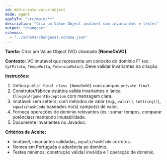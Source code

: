 ```yaml
---
id: ddd-create-value-object
mode: agent
applyTo: "src/main/**"
description: "Cria um Value Object imutável com invariantes e testes"
output: "changeset"
schemas:
  - "../schema/changeset.schema.json"
---
```


**Tarefa:** Criar um Value Object (VO) chamado **[NomeDoVO]**.

**Contexto:** VO imutável que representa um conceito do domínio F1 (ex.: `CpfPiloto`, `TempoVolta`, `PotenciaMotor`). Deve validar invariantes na criação.

**Instruções:**
1. Defina `public final class [NomeDoVO]` com campos `private final`.
2. Construtor/fábrica estática valida invariantes e lança `IllegalArgumentException` com mensagem clara.
3. Imutável: sem setters; com métodos de valor (e.g., `valor()`, `toString()`), `equals`/`hashCode` baseados no(s) campo(s) de valor.
4. Forneça operações de domínio relevantes (ex.: somar tempos, comparar potências) mantendo imutabilidade.
5. Documente invariantes no Javadoc.

**Critérios de Aceite:**
- Imutável, invariantes validadas, `equals/hashCode` corretos.
- Nomes em Português e aderência ao domínio.
- Testes mínimos: construção válida/ inválida e 1 operação de domínio.
